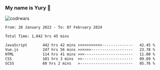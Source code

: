 ### My name is Yury 👋 
![codrwars](https://www.codewars.com/users/litury/badges/micro) 


<!--START_SECTION:waka-->

```txt
From: 28 January 2022 - To: 07 February 2024

Total Time: 1,042 hrs 45 mins

JavaScript       442 hrs 42 mins >>>>>>>>>>>--------------   42.45 %
Vue.js           247 hrs 56 mins >>>>>>-------------------   23.78 %
HTML             114 hrs 41 mins >>>----------------------   11.00 %
CSS              101 hrs 3 mins  >>-----------------------   09.69 %
SCSS             60 hrs 2 mins   >------------------------   05.76 %
```

<!--END_SECTION:waka-->


